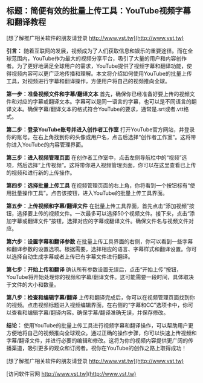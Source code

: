 ## **标题：简便有效的批量上传工具：YouTube视频字幕和翻译教程**

[想了解推广相关软件的朋友请登录 http://www.vst.tw](http://www.vst.tw)

**引言：**
随着互联网的发展，视频成为了人们获取信息和娱乐的重要途径。而在全球范围内，YouTube作为最大的视频分享平台，吸引了大量的用户和内容创作者。为了更好地满足全球用户的需求，YouTube提供了视频字幕和翻译功能，使得视频内容可以更广泛地传播和理解。本文将介绍如何使用YouTube的批量上传工具，对视频进行字幕和翻译操作，方便用户将自己的视频推向全球。

**第一步：准备视频文件和字幕/翻译文本**
首先，确保你已经准备好要上传的视频文件和对应的字幕或翻译文本。字幕可以是同一语言的字幕，也可以是不同语言的翻译文本。确保字幕/翻译文本的格式符合YouTube的要求，通常是.srt或者.vtt格式。

**第二步：登录YouTube账号并进入创作者工作室**
打开YouTube官方网站，并登录你的账号。在右上角找到你的头像或用户名，点击后选择“创作者工作室”。这将带你进入YouTube的内容管理界面。

**第三步：进入视频管理页面**
在创作者工作室中，点击左侧导航栏中的“视频”选项，然后选择“上传视频”。这将带你进入视频管理页面，你可以在这里查看已上传的视频和进行新的上传操作。

**第四步：选择批量上传工具**
在视频管理页面的右上角，你将看到一个按钮标有“使用批量操作工具”。点击该按钮，进入YouTube的批量上传工具界面。

**第五步：上传视频和字幕/翻译文件**
在批量上传工具界面，首先点击“添加视频”按钮，选择要上传的视频文件。一次最多可以选择50个视频文件。接下来，点击“添加字幕或翻译文件”按钮，选择对应的字幕或翻译文件。确保文件名与视频文件对应。

**第六步：设置字幕和翻译参数**
在批量上传工具界面的右侧，你可以看到一些字幕和翻译参数的设置选项。根据需要，选择相应的语言、字幕样式和翻译设置。你可以选择自动生成字幕或者上传已有字幕文件进行翻译。

**第七步：开始上传和翻译**
确认所有参数设置无误后，点击“开始上传”按钮，YouTube将开始处理你的视频和字幕/翻译文件。这可能需要一段时间，具体取决于文件的大小和数量。

**第八步：检查和编辑字幕/翻译**
上传和翻译完成后，你可以在视频管理页面找到你的视频。点击视频标题进入视频编辑界面，在右侧的“字幕和CC”选项卡中，你可以查看和编辑字幕/翻译内容。确保字幕/翻译准确无误，并保存修改。

**结论：**
使用YouTube的批量上传工具进行视频字幕和翻译操作，可以帮助用户更方便地将自己的视频推向全球观众。通过正确的操作步骤，你可以快速上传视频和字幕/翻译文件，并进行必要的编辑和修改。这将为你的视频内容提供更广阔的传播渠道，吸引更多的观众和订阅者。祝你在YouTube的创作之路上取得成功！

[想了解推广相关软件的朋友请登录 http://www.vst.tw](http://www.vst.tw)


[访问软件官网 http://www.vst.tw](http://www.vst.tw)
